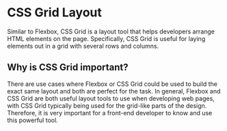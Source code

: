 # CSS Grid Layout
Similar to Flexbox, CSS Grid is a layout tool that helps developers arrange HTML elements on the page. Specifically, CSS Grid is useful for laying elements out in a grid with several rows and columns.
## Why is CSS Grid important?
There are use cases where Flexbox or CSS Grid could be used to build the exact same layout and both are perfect for the task. In general, Flexbox and CSS Grid are both useful layout tools to use when developing web pages, with CSS Grid typically being used for the grid-like parts of the design. Therefore, it is very important for a front-end developer to know and use this powerful tool.
